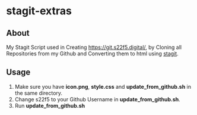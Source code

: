 # stagit-extras

## About
My Stagit Script used in Creating https://git.s22f5.digital/, by Cloning all Repositories from my Github and Converting them to html using <a href="https://codemadness.org/stagit.html">stagit</a>. 

## Usage
1. Make sure you have <b>icon.png</b>, <b>style.css</b> and <b>update_from_github.sh</b> in the same directory.
2. Change s22f5 to your Github Username in <b>update_from_github.sh</b>.
3. Run <b>update_from_github.sh</b>
